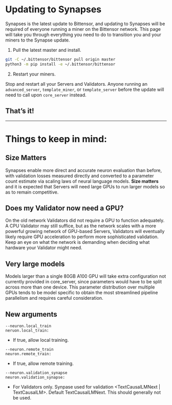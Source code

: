# Updating to Synapses

Synapses is the latest update to Bittensor, and updating to Synapses will be required of everyone running a miner on the Bittensor network. This page will take you through everything you need to do to transition you and your miners to the Synapse update.

1. Pull the latest master and install.

```bash
git -C ~/.bittensor/bittensor pull origin master
python3 -m pip install -e ~/.bittensor/bittensor
```

2. Restart your miners.

Stop and restart all your Servers and Validators. Anyone running an ``advanced_server``, ``template_miner``, or ``template_server`` before the update will need to call upon ``core_server`` instead. 

## That’s it!


---
# Things to keep in mind:


## Size Matters

Synapses enable more direct and accurate neuron evaluation than before, with validation losses measured directly and converted to a parameter count estimate via scaling laws of neural language models. **Size matters** and it is expected that Servers will need large GPUs to run larger models so as to remain competitive.

## Does my Validator now need a GPU?

On the old network Validators did not require a GPU to function adequately. A CPU Validator may still suffice, but as the network scales with a more powerful growing network of GPU-based Servers, Validators will eventually likely require GPU acceleration to perform more sophisticated validation. Keep an eye on what the network is demanding when deciding what hardware your Validator might need. 

## Very large models

Models larger than a single 80GB A100 GPU will take extra configuration not currently provided in core_server, since parameters would have to be split across more than one device. This parameter distribution over multiple GPUs tends to be model specific to obtain the most streamlined pipeline parallelism and requires careful consideration.

## New arguments

```
--neuron.local_train
neruon.local_train:
```
- If true, allow local training.
```
--neuron.remote_train
neuron.remote_train:
```
- If true, allow remote training.
```
--neuron.validation_synapse
neuron.validation_synapse:
```
- For Validators only. Synpase used for validation <TextCausalLMNext | TextCausalLM>. Default TextCausalLMNext. This should generally not be used.
